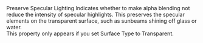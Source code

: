 <tr>
<td></td>
<td></td>
<td>Preserve Specular Lighting</td>
<td>Indicates whether to make alpha blending not reduce the intensity of specular highlights. This preserves the specular elements on the transparent surface, such as sunbeams shining off glass or water.<br>This property only appears if you set Surface Type to Transparent.</td>
</tr>